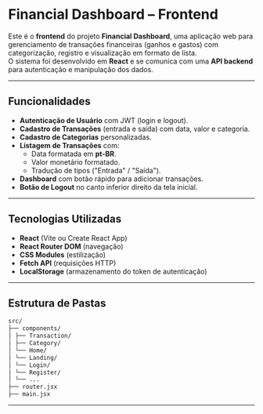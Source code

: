 # Financial Dashboard – Frontend

Este é o **frontend** do projeto **Financial Dashboard**, uma aplicação web para gerenciamento de transações financeiras (ganhos e gastos) com categorização, registro e visualização em formato de lista.  
O sistema foi desenvolvido em **React** e se comunica com uma **API backend** para autenticação e manipulação dos dados.

---

## Funcionalidades
- **Autenticação de Usuário** com JWT (login e logout).
- **Cadastro de Transações** (entrada e saída) com data, valor e categoria.
- **Cadastro de Categorias** personalizadas.
- **Listagem de Transações** com:
  - Data formatada em **pt-BR**.
  - Valor monetário formatado.
  - Tradução de tipos ("Entrada" / "Saída").
- **Dashboard** com botão rápido para adicionar transações.
- **Botão de Logout** no canto inferior direito da tela inicial.

---

## Tecnologias Utilizadas
- **React** (Vite ou Create React App)
- **React Router DOM** (navegação)
- **CSS Modules** (estilização)
- **Fetch API** (requisições HTTP)
- **LocalStorage** (armazenamento do token de autenticação)

---

## Estrutura de Pastas

```bash
src/
├── components/
│ ├── Transaction/
│ ├── Category/
│ └── Home/
│ └── Landing/
│ └── Login/
│ └── Register/
│ └── ...
├── router.jsx
├── main.jsx
```
---

